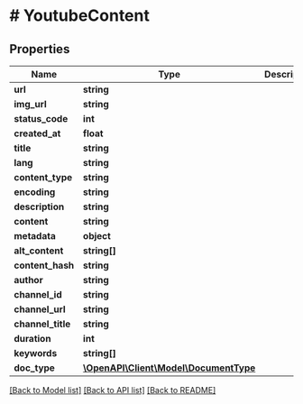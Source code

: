 # # YoutubeContent

## Properties

Name | Type | Description | Notes
------------ | ------------- | ------------- | -------------
**url** | **string** |  | [optional]
**img_url** | **string** |  | [optional]
**status_code** | **int** |  | [optional]
**created_at** | **float** |  | [optional]
**title** | **string** |  | [optional]
**lang** | **string** |  | [optional]
**content_type** | **string** |  | [optional]
**encoding** | **string** |  | [optional]
**description** | **string** |  | [optional]
**content** | **string** |  | [optional]
**metadata** | **object** |  | [optional]
**alt_content** | **string[]** |  | [optional]
**content_hash** | **string** |  | [optional]
**author** | **string** |  | [optional]
**channel_id** | **string** |  | [optional]
**channel_url** | **string** |  | [optional]
**channel_title** | **string** |  | [optional]
**duration** | **int** |  | [optional]
**keywords** | **string[]** |  | [optional]
**doc_type** | [**\OpenAPI\Client\Model\DocumentType**](DocumentType.md) |  | [optional]

[[Back to Model list]](../../README.md#models) [[Back to API list]](../../README.md#endpoints) [[Back to README]](../../README.md)
